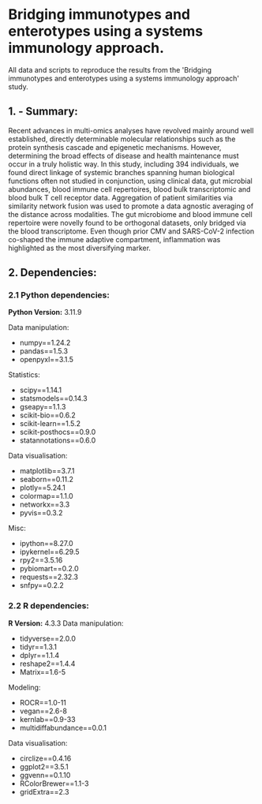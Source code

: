 # Bridging immunotypes and enterotypes using a systems immunology approach.

All data and scripts to reproduce the results from the 'Bridging immunotypes and enterotypes using a systems immunology approach' study.

## 1. - Summary:

Recent advances in multi-omics analyses have revolved mainly around well established, directly
determinable molecular relationships such as the protein synthesis cascade and epigenetic
mechanisms. However, determining the broad effects of disease and health maintenance must
occur in a truly holistic way. In this study, including 394 individuals, we found direct linkage of
systemic branches spanning human biological functions often not studied in conjunction, using
clinical data, gut microbial abundances, blood immune cell repertoires, blood bulk transcriptomic
and blood bulk T cell receptor data. Aggregation of patient similarities via similarity network
fusion was used to promote a data agnostic averaging of the distance across modalities. The gut
microbiome and blood immune cell repertoire were novelly found to be orthogonal datasets, only
bridged via the blood transcriptome. Even though prior CMV and SARS-CoV-2 infection co-shaped
the immune adaptive compartment, inflammation was highlighted as the most diversifying
marker.




## 2. Dependencies:


### 2.1 Python dependencies:
**Python Version:** 3.11.9

Data manipulation:
- numpy==1.24.2
- pandas==1.5.3
- openpyxl==3.1.5

Statistics:
- scipy==1.14.1
- statsmodels==0.14.3
- gseapy==1.1.3
- scikit-bio==0.6.2
- scikit-learn==1.5.2
- scikit-posthocs==0.9.0
- statannotations==0.6.0

Data visualisation:
- matplotlib==3.7.1
- seaborn==0.11.2
- plotly==5.24.1
- colormap==1.1.0
- networkx==3.3
- pyvis==0.3.2

Misc:
- ipython==8.27.0
- ipykernel==6.29.5
- rpy2==3.5.16
- pybiomart==0.2.0
- requests==2.32.3
- snfpy==0.2.2


### 2.2 R dependencies:
**R Version:** 4.3.3
Data manipulation:
- tidyverse==2.0.0
- tidyr==1.3.1
- dplyr==1.1.4
- reshape2==1.4.4
- Matrix==1.6-5

Modeling:
- ROCR==1.0-11
- vegan==2.6-8
- kernlab==0.9-33
- multidiffabundance==0.0.1

Data visualisation:
- circlize==0.4.16
- ggplot2==3.5.1
- ggvenn==0.1.10
- RColorBrewer==1.1-3
- gridExtra==2.3
